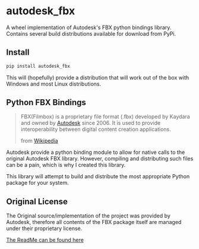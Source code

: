 autodesk_fbx
======

A wheel implementation of Autodesk's FBX python bindings library. Contains several
build distributions available for download from PyPi.

Install
-------

```bash
pip install autodesk_fbx
```

This will (hopefully) provide a distribution that will work out of the box
with Windows and most Linux distributions.

Python FBX Bindings
---
> FBX(Filmbox) is a proprietary file format (.fbx) developed by
> Kaydara and owned by [Autodesk](https://en.wikipedia.org/wiki/Autodesk)
> since 2006. It is used to provide interoperability between digital
> content creation applications.
>
> from [Wikipedia](https://en.wikipedia.org/wiki/FBX)

Autodesk provide a python binding module to allow for native calls to the original
Autodesk FBX library. However, compiling and distributing such files can be a pain,
which is why I created this library.

This library will attempt to build and distribute the most appropriate Python package
for your system.

Original License
-----------------------
The Original source/implementation of the project was provided by
Autodesk, therefore all contents of the FBX package itself are managed under
their proprietary license.

[The ReadMe can be found here](../blob/master/AUTODESKLICENSE.rtf)